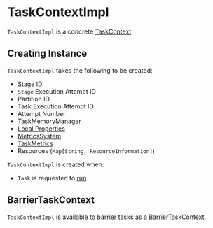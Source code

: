 # TaskContextImpl

`TaskContextImpl` is a concrete [TaskContext](TaskContext.md).

## Creating Instance

`TaskContextImpl` takes the following to be created:

* <span id="stageId"> [Stage](Stage.md) ID
* <span id="stageAttemptNumber"> `Stage` Execution Attempt ID
* <span id="partitionId"> Partition ID
* <span id="taskAttemptId"> Task Execution Attempt ID
* <span id="attemptNumber"> Attempt Number
* <span id="taskMemoryManager"> [TaskMemoryManager](../memory/TaskMemoryManager.md)
* <span id="localProperties"> [Local Properties](../SparkContext.md#localProperties)
* <span id="metricsSystem"> [MetricsSystem](../metrics/MetricsSystem.md)
* <span id="taskMetrics"> [TaskMetrics](../executor/TaskMetrics.md)
* <span id="resources"> Resources (`Map[String, ResourceInformation]`)

`TaskContextImpl` is created when:

* `Task` is requested to [run](Task.md#run)

## <span id="BarrierTaskContext"> BarrierTaskContext

`TaskContextImpl` is available to [barrier tasks](Task.md#isBarrier) as a [BarrierTaskContext](BarrierTaskContext.md).
